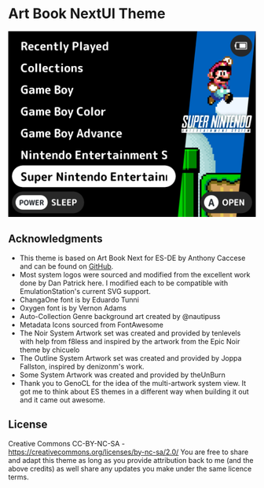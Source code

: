 # Art Book NextUI Theme

<img width=512px src="preview.png">

## Acknowledgments

- This theme is based on Art Book Next for ES-DE by Anthony Caccese and can be found on [GitHub](https://github.com/anthonycaccese/art-book-next-es-de).
- Most system logos were sourced and modified from the excellent work done by Dan Patrick here. I modified each to be compatible with EmulationStation's current SVG support.
- ChangaOne font is by Eduardo Tunni
- Oxygen font is by Vernon Adams
- Auto-Collection Genre background art created by @nautipuss
- Metadata Icons sourced from FontAwesome
- The Noir System Artwork set was created and provided by tenlevels with help from f8less and inspired by the artwork from the Epic Noir theme by chicuelo
- The Outline System Artwork set was created and provided by Joppa Fallston, inspired by denizonm's work.
- Some System Artwork was created and provided by theUnBurn
- Thank you to GenoCL for the idea of the multi-artwork system view. It got me to think about ES themes in a different way when building it out and it came out awesome.

## License

Creative Commons CC-BY-NC-SA - https://creativecommons.org/licenses/by-nc-sa/2.0/ You are free to share and adapt this theme as long as you provide attribution back to me (and the above credits) as well share any updates you make under the same licence terms.
